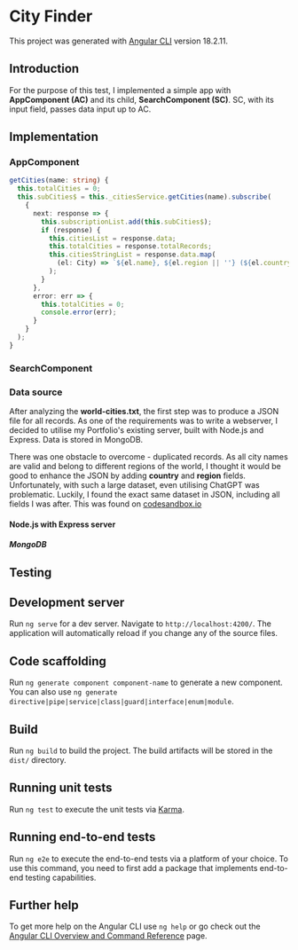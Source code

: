 # City Finder

This project was generated with [Angular CLI](https://github.com/angular/angular-cli) version 18.2.11.

## Introduction

For the purpose of this test, I implemented a simple app with **AppComponent (AC)** and its child, **SearchComponent (SC)**. SC, with its input field, passes data input up to AC.

## Implementation

### AppComponent

```typescript
getCities(name: string) {
  this.totalCities = 0;
  this.subCities$ = this._citiesService.getCities(name).subscribe(
    {
      next: response => {
        this.subscriptionList.add(this.subCities$);
        if (response) {
          this.citiesList = response.data;
          this.totalCities = response.totalRecords;
          this.citiesStringList = response.data.map(
            (el: City) => `${el.name}, ${el.region || ''} (${el.country})`.replace(/\s\|\s$/, '')
          );
        }
      },
      error: err => {
        this.totalCities = 0;
        console.error(err);
      }
    }
  );
}
```

### SearchComponent

### Data source

After analyzing the **world-cities.txt**, the first step was to produce a JSON file for all records. 
As one of the requirements was to write a webserver, I decided to utilise my Portfolio's existing server,
built with Node.js and Express. Data is stored in MongoDB.

There was one obstacle to overcome - duplicated records. As all city names are valid and belong to different regions of the world, 
I thought it would be good to enhance the JSON by adding **country** and **region** fields. Unfortunately, with such a
large dataset, even utilising ChatGPT was problematic. Luckily, I found the exact same dataset in JSON, including
all fields I was after. This was found on [codesandbox.io](https://codesandbox.io/p/github/riyantowibowo/world-cities-json/main?file=%2Fdata%2Fcities.json%3A38495%2C20-38495%2C29)

#### Node.js with Express server



##### MongoDB

## Testing




## Development server

Run `ng serve` for a dev server. Navigate to `http://localhost:4200/`. The application will automatically reload if you change any of the source files.

## Code scaffolding

Run `ng generate component component-name` to generate a new component. You can also use `ng generate directive|pipe|service|class|guard|interface|enum|module`.

## Build

Run `ng build` to build the project. The build artifacts will be stored in the `dist/` directory.

## Running unit tests

Run `ng test` to execute the unit tests via [Karma](https://karma-runner.github.io).

## Running end-to-end tests

Run `ng e2e` to execute the end-to-end tests via a platform of your choice. To use this command, you need to first add a package that implements end-to-end testing capabilities.

## Further help

To get more help on the Angular CLI use `ng help` or go check out the [Angular CLI Overview and Command Reference](https://angular.dev/tools/cli) page.

